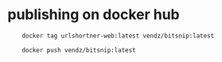 # publishing on docker hub

```bash
    docker tag urlshortner-web:latest vendz/bitsnip:latest
```

```bash
    docker push vendz/bitsnip:latest
```
